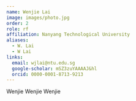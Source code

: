 ```yaml
---
name: Wenjie Lai
image: images/photo.jpg
order: 2
role: rf
affiliation: Nanyang Technological University
aliases:
  - W. Lai
  - W Lai
links:
  email: wjlai@ntu.edu.sg
  google-scholar: mSZ3zuYAAAAJ&hl
  orcid: 0000-0001-8713-9213
---
```


Wenjie Wenjie Wenjie  
